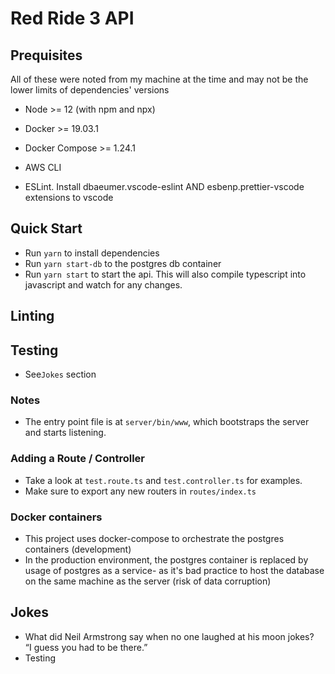 # Red Ride 3 API

## Prequisites
All of these were noted from my machine at the time and may not be the lower limits of dependencies' versions
- Node >= 12 (with npm and npx)
- Docker >= 19.03.1
- Docker Compose >= 1.24.1
- AWS CLI

- ESLint. Install dbaeumer.vscode-eslint AND esbenp.prettier-vscode extensions to vscode

## Quick Start
- Run `yarn` to install dependencies
- Run `yarn start-db` to the postgres db container
- Run `yarn start` to start the api. This will also compile typescript into javascript and watch for any changes. 

## Linting 

## Testing
- See`Jokes` section

### Notes
- The entry point file is at `server/bin/www`, which bootstraps the server and starts listening. 

### Adding a Route / Controller
- Take a look at `test.route.ts` and `test.controller.ts` for examples.
- Make sure to export any new routers in `routes/index.ts`

### Docker containers
- This project uses docker-compose to orchestrate the postgres containers (development)
- In the production environment, the postgres container is replaced by usage of postgres as a service- as it's bad practice to host the database on the same machine as the server (risk of data corruption)

## Jokes
- What did Neil Armstrong say when no one laughed at his moon jokes?  
“I guess you had to be there.”  
- Testing